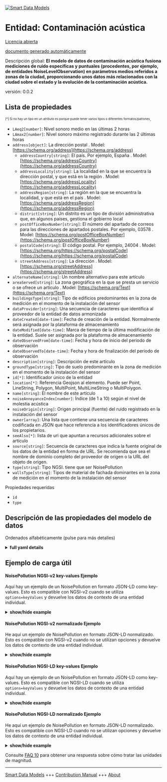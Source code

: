 <!-- 10-Header -->    
[![Smart Data Models](https://smartdatamodels.org/wp-content/uploads/2022/01/SmartDataModels_logo.png "Logo")](https://smartdatamodels.org)    
Entidad: Contaminación acústica    
===============================<!-- /10-Header -->    
<!-- 15-License -->    
[Licencia abierta](https://github.com/smart-data-models//dataModel.Environment/blob/master/NoisePollution/LICENSE.md)    
[documento generado automáticamente](https://docs.google.com/presentation/d/e/2PACX-1vTs-Ng5dIAwkg91oTTUdt8ua7woBXhPnwavZ0FxgR8BsAI_Ek3C5q97Nd94HS8KhP-r_quD4H0fgyt3/pub?start=false&loop=false&delayms=3000#slide=id.gb715ace035_0_60)    
<!-- /15-License -->    
<!-- 20-Description -->    
Descripción global: **El modelo de datos de contaminación acústica fusiona mediciones de ruido específicas y puntuales (procedentes, por ejemplo, de entidades NoiseLevelObservation) en parámetros medios referidos a zonas de la ciudad, proporcionando unos datos más relacionados con la ciudad sobre el estado y la evolución de la contaminación acústica.**    
versión: 0.0.2    
<!-- /20-Description -->    
<!-- 30-PropertiesList -->    
## Lista de propiedades    
<sup><sub>[*] Si no hay un tipo en un atributo es porque puede tener varios tipos o diferentes formatos/patrones</sub></sup>.    
- `LAeq2[number]`: Nivel sonoro medio en las últimas 2 horas  - `LAmax2[number]`: Nivel sonoro máximo registrado durante las 2 últimas horas  - `address[object]`: La dirección postal  . Model: [https://schema.org/address](https://schema.org/address)	- `addressCountry[string]`: El país. Por ejemplo, España  . Model: [https://schema.org/addressCountry](https://schema.org/addressCountry)    
	- `addressLocality[string]`: La localidad en la que se encuentra la dirección postal, y que está en la región  . Model: [https://schema.org/addressLocality](https://schema.org/addressLocality)    
	- `addressRegion[string]`: La región en la que se encuentra la localidad, y que está en el país  . Model: [https://schema.org/addressRegion](https://schema.org/addressRegion)    
	- `district[string]`: Un distrito es un tipo de división administrativa que, en algunos países, gestiona el gobierno local      
	- `postOfficeBoxNumber[string]`: El número del apartado de correos para las direcciones de apartados postales. Por ejemplo, 03578  . Model: [https://schema.org/postOfficeBoxNumber](https://schema.org/postOfficeBoxNumber)    
	- `postalCode[string]`: El código postal. Por ejemplo, 24004  . Model: [https://schema.org/https://schema.org/postalCode](https://schema.org/https://schema.org/postalCode)    
	- `streetAddress[string]`: La dirección  . Model: [https://schema.org/streetAddress](https://schema.org/streetAddress)    
- `alternateName[string]`: Un nombre alternativo para este artículo  - `areaServed[string]`: La zona geográfica en la que se presta un servicio o se ofrece un artículo  . Model: [https://schema.org/Text](https://schema.org/Text)- `buildingsType[string]`: Tipo de edificios predominantes en la zona de medición en el momento de la instalación del sensor  - `dataProvider[string]`: Una secuencia de caracteres que identifica al proveedor de la entidad de datos armonizada  - `dateCreated[date-time]`: Fecha de creación de la entidad. Normalmente será asignada por la plataforma de almacenamiento  - `dateModified[date-time]`: Marca de tiempo de la última modificación de la entidad. Suele ser asignada por la plataforma de almacenamiento  - `dateObservedFrom[date-time]`: Fecha y hora de inicio del periodo de observación  - `dateObservedTo[date-time]`: Fecha y hora de finalización del periodo de observación  - `description[string]`: Descripción de este artículo  - `groundType[string]`: Tipo de suelo predominante en la zona de medición en el momento de la instalación del sensor  - `id[*]`: Identificador único de la entidad  - `location[*]`: Referencia Geojson al elemento. Puede ser Point, LineString, Polygon, MultiPoint, MultiLineString o MultiPolygon.  - `name[string]`: El nombre de este artículo  - `noiseAnnoyanceIndex[number]`: Índice (de 1 a 10) según el nivel de molestia acústica  - `noiseOrigin[string]`: Origen principal (fuente) del ruido registrado en la instalación del sensor  - `owner[array]`: Una lista que contiene una secuencia de caracteres codificada en JSON que hace referencia a los identificadores únicos de los propietarios.  - `seeAlso[*]`: lista de uri que apuntan a recursos adicionales sobre el artículo  - `source[string]`: Secuencia de caracteres que indica la fuente original de los datos de la entidad en forma de URL. Se recomienda que sea el nombre de dominio completo del proveedor de origen o la URL del objeto de origen.  - `type[string]`: Tipo NGSI. tiene que ser NoisePollution  - `wallsType[string]`: Tipos de material de fachada dominantes en la zona de medición en el momento de la instalación del sensor  <!-- /30-PropertiesList -->    
<!-- 35-RequiredProperties -->    
Propiedades requeridas    
- `id`  - `type`  <!-- /35-RequiredProperties -->    
<!-- 40-RequiredProperties -->    
<!-- /40-RequiredProperties -->    
<!-- 50-DataModelHeader -->    
## Descripción de las propiedades del modelo de datos    
Ordenados alfabéticamente (pulse para más detalles)    
<!-- /50-DataModelHeader -->    
<!-- 60-ModelYaml -->    
<details><summary><strong>full yaml details</strong></summary>      
```yaml    
NoisePollution:      
  description: 'Noise Pollution data model merges specific and punctual noise measurements (coming, e.g. from NoiseLevelObservation entities) into average parameters referred to city areas, providing a more city-related data about noise pollution status and evolution.'      
  properties:      
    LAeq2:      
      description: Average sound level over the last 2 hours      
      type: number      
      x-ngsi:      
        type: Property      
    LAmax2:      
      description: Maximum sound level recorded for the last 2 hours      
      type: number      
      x-ngsi:      
        type: Property      
    address:      
      description: The mailing address      
      properties:      
        addressCountry:      
          description: 'The country. For example, Spain'      
          type: string      
          x-ngsi:      
            model: https://schema.org/addressCountry      
            type: Property      
        addressLocality:      
          description: 'The locality in which the street address is, and which is in the region'      
          type: string      
          x-ngsi:      
            model: https://schema.org/addressLocality      
            type: Property      
        addressRegion:      
          description: 'The region in which the locality is, and which is in the country'      
          type: string      
          x-ngsi:      
            model: https://schema.org/addressRegion      
            type: Property      
        district:      
          description: 'A district is a type of administrative division that, in some countries, is managed by the local government'      
          type: string      
          x-ngsi:      
            type: Property      
        postOfficeBoxNumber:      
          description: 'The post office box number for PO box addresses. For example, 03578'      
          type: string      
          x-ngsi:      
            model: https://schema.org/postOfficeBoxNumber      
            type: Property      
        postalCode:      
          description: 'The postal code. For example, 24004'      
          type: string      
          x-ngsi:      
            model: https://schema.org/https://schema.org/postalCode      
            type: Property      
        streetAddress:      
          description: The street address      
          type: string      
          x-ngsi:      
            model: https://schema.org/streetAddress      
            type: Property      
        streetNr:      
          description: Number identifying a specific property on a public street      
          type: string      
          x-ngsi:      
            type: Property      
      type: object      
      x-ngsi:      
        model: https://schema.org/address      
        type: Property      
    alternateName:      
      description: An alternative name for this item      
      type: string      
      x-ngsi:      
        type: Property      
    areaServed:      
      description: The geographic area where a service or offered item is provided      
      type: string      
      x-ngsi:      
        model: https://schema.org/Text      
        type: Property      
    buildingsType:      
      description: Type of predominant buildings within the measurement area at installation of the sensor      
      type: string      
      x-ngsi:      
        type: Property      
    dataProvider:      
      description: A sequence of characters identifying the provider of the harmonised data entity      
      type: string      
      x-ngsi:      
        type: Property      
    dateCreated:      
      description: Entity creation timestamp. This will usually be allocated by the storage platform      
      format: date-time      
      type: string      
      x-ngsi:      
        type: Property      
    dateModified:      
      description: Timestamp of the last modification of the entity. This will usually be allocated by the storage platform      
      format: date-time      
      type: string      
      x-ngsi:      
        type: Property      
    dateObservedFrom:      
      description: Observation period start date and time      
      format: date-time      
      type: string      
      x-ngsi:      
        type: Property      
    dateObservedTo:      
      description: End date and time of the observation period      
      format: date-time      
      type: string      
      x-ngsi:      
        type: Property      
    description:      
      description: A description of this item      
      type: string      
      x-ngsi:      
        type: Property      
    groundType:      
      description: Type of predominant ground in the measurement area at installation of the sensor      
      type: string      
      x-ngsi:      
        type: Property      
    id:      
      anyOf:      
        - description: Identifier format of any NGSI entity      
          maxLength: 256      
          minLength: 1      
          pattern: ^[\w\-\.\{\}\$\+\*\[\]`|~^@!,:\\]+$      
          type: string      
          x-ngsi:      
            type: Property      
        - description: Identifier format of any NGSI entity      
          format: uri      
          type: string      
          x-ngsi:      
            type: Property      
      description: Unique identifier of the entity      
      x-ngsi:      
        type: Property      
    location:      
      description: 'Geojson reference to the item. It can be Point, LineString, Polygon, MultiPoint, MultiLineString or MultiPolygon'      
      oneOf:      
        - bbox:      
            items:      
              type: number      
            minItems: 4      
            type: array      
          coordinates:      
            items:      
              type: number      
            minItems: 2      
            type: array      
          type:      
            enum:      
              - Point      
            type: string      
        - bbox:      
            items:      
              type: number      
            minItems: 4      
            type: array      
          coordinates:      
            items:      
              items:      
                type: number      
              minItems: 2      
              type: array      
            minItems: 2      
            type: array      
          type:      
            enum:      
              - LineString      
            type: string      
        - bbox:      
            items:      
              type: number      
            minItems: 4      
            type: array      
          coordinates:      
            items:      
              items:      
                items:      
                  type: number      
                minItems: 2      
                type: array      
              minItems: 4      
              type: array      
            type: array      
          type:      
            enum:      
              - Polygon      
            type: string      
        - bbox:      
            items:      
              type: number      
            minItems: 4      
            type: array      
          coordinates:      
            items:      
              items:      
                type: number      
              minItems: 2      
              type: array      
            type: array      
          type:      
            enum:      
              - MultiPoint      
            type: string      
        - bbox:      
            items:      
              type: number      
            minItems: 4      
            type: array      
          coordinates:      
            items:      
              items:      
                items:      
                  type: number      
                minItems: 2      
                type: array      
              minItems: 2      
              type: array      
            type: array      
          type:      
            enum:      
              - MultiLineString      
            type: string      
        - bbox:      
            items:      
              type: number      
            minItems: 4      
            type: array      
          coordinates:      
            items:      
              items:      
                items:      
                  items:      
                  minItems: 2      
                  type: array      
                minItems: 4      
                type: array      
              type: array      
            type: array      
          type:      
            enum:      
              - MultiPolygon      
            type: string      
      x-ngsi:      
        type: GeoProperty      
    name:      
      description: The name of this item      
      type: string      
      x-ngsi:      
        type: Property      
    noiseAnnoyanceIndex:      
      description: Index (1 to 10) according to noise annoyance level      
      maximum: 10      
      minimum: 1      
      type: number      
      x-ngsi:      
        type: Property      
    noiseOrigin:      
      description: Main origin (source) of the recorded noise at installation of the sensor      
      type: string      
      x-ngsi:      
        type: Property      
    owner:      
      description: A List containing a JSON encoded sequence of characters referencing the unique Ids of the owner(s)      
      items:      
        anyOf:      
          - description: Identifier format of any NGSI entity      
            maxLength: 256      
            minLength: 1      
            pattern: ^[\w\-\.\{\}\$\+\*\[\]`|~^@!,:\\]+$      
            type: string      
            x-ngsi:      
              type: Property      
          - description: Identifier format of any NGSI entity      
            format: uri      
            type: string      
            x-ngsi:      
              type: Property      
        description: Unique identifier of the entity      
        x-ngsi:      
          type: Property      
      type: array      
      x-ngsi:      
        type: Property      
    seeAlso:      
      description: list of uri pointing to additional resources about the item      
      oneOf:      
        - items:      
            format: uri      
            type: string      
          minItems: 1      
          type: array      
        - format: uri      
          type: string      
      x-ngsi:      
        type: Property      
    source:      
      description: 'A sequence of characters giving the original source of the entity data as a URL. Recommended to be the fully qualified domain name of the source provider, or the URL to the source object'      
      type: string      
      x-ngsi:      
        type: Property      
    type:      
      description: NGSI type. it has to be NoisePollution      
      enum:      
        - NoisePollution      
      type: string      
      x-ngsi:      
        type: Property      
    wallsType:      
      description: Facade material types dominant in the measurement area at installation of the sensor      
      type: string      
      x-ngsi:      
        type: Property      
  required:      
    - id      
    - type      
  type: object      
  x-derived-from: ""      
  x-disclaimer: 'Redistribution and use in source and binary forms, with or without modification, are permitted  provided that the license conditions are met. Copyleft (c) 2022 Contributors to Smart Data Models Program'      
  x-license-url: https://github.com/smart-data-models/dataModel.Environment/blob/master/NoisePollution/LICENSE.md      
  x-model-schema: https://smart-data-models.github.io/dataModel.Environment/NoisePollution/schema.json      
  x-model-tags: GreenMov      
  x-version: 0.0.2      
```    
</details>      
<!-- /60-ModelYaml -->    
<!-- 70-MiddleNotes -->    
<!-- /70-MiddleNotes -->    
<!-- 80-Examples -->    
## Ejemplo de carga útil    
#### NoisePollution NGSI-v2 key-values Ejemplo    
Aquí hay un ejemplo de un NoisePollution en formato JSON-LD como key-values. Esto es compatible con NGSI-v2 cuando se utiliza `options=keyValues` y devuelve los datos de contexto de una entidad individual.    
<details><summary><strong>show/hide example</strong></summary>      
```json  
{  
  "id": "urn:ngsi-ld:NoisePollution:France-NoisePollution-12345_2022-07-01T18:00:00_2022-07-01T00:00:00",  
  "type": "NoisePollution",  
  "Laeq2": 85,  
  "Lamax2": 75,  
  "Lanight": 45,  
  "NoiseAnnoyanceIndex": 3,  
  "address": {  
    "addressCountry": "France",  
    "addressLocality": "Nice",  
    "postalCode": "06200",  
    "type": "PostalAddress"  
  },  
  "buildingsType": "residential",  
  "dataProvider": "IMREDD_UCA_Nice",  
  "dateObservedFrom": "2022-07-01T10:40:01.00Z",  
  "dateObservedTo": "2022-07-01T12:40:01.00Z",  
  "exposureType": "short term exposure",  
  "groundType": "concrete",  
  "location": {  
    "coordinates": [  
      7.2032497427380235,  
      43.68056738083439  
    ],  
    "type": "Point"  
  },  
  "noiseOrigin": "traffic",  
  "wallsType": "glass"  
}  
```  
</details>    
#### NoisePollution NGSI-v2 normalizado Ejemplo    
He aquí un ejemplo de NoisePollution en formato JSON-LD normalizado. Esto es compatible con NGSI-v2 cuando no se utilizan opciones y devuelve los datos de contexto de una entidad individual.    
<details><summary><strong>show/hide example</strong></summary>      
```json  
{  
  "id": "urn:ngsi-ld:NoisePollution:France-NoisePollution-12345_2022-07-01T18:00:00_2022-07-01T00:00:00",  
  "type": "NoisePollution",  
  "address": {  
    "type": "StructuredValue",  
    "value": {  
      "addressCountry": "France",  
      "postalCode": "06200",  
      "addressLocality": "Nice",  
      "type": "PostalAddress"  
    }  
  },  
  "location": {  
    "type": "geo:json",  
    "value": {  
      "type": "Point",  
      "coordinates": [  
        7.2032497427380235,  
        43.68056738083439  
      ]  
    }  
  },  
  "dataProvider": {  
    "type": "Text",  
    "value": "IMREDD_UCA_Nice"  
  },  
  "dateObservedFrom": {  
    "type": "DateTime",  
    "value": "2022-07-01T10:40:01.00Z"  
  },  
  "dateObservedTo": {  
    "type": "DateTime",  
    "value": "2022-07-01T12:40:01.00Z"  
  },  
  "NoiseAnnoyanceIndex": {  
    "type": "Number",  
    "value": 3  
  },  
  "Lanight": {  
    "type": "Number",  
    "value": 45  
  },  
  "noiseOrigin": {  
    "type": "Text",  
    "value": "traffic"  
  },  
  "exposureType": {  
    "type": "Text",  
    "value": "short term exposure"  
  },  
  "buildingsType": {  
    "type": "Text",  
    "value": "residential"  
  },  
  "groundType": {  
    "type": "Text",  
    "value": "concrete"  
  },  
  "wallsType": {  
    "type": "Text",  
    "value": "glass"  
  },  
  "Lamax2": {  
    "type": "Number",  
    "value": 75  
  },  
  "Laeq2": {  
    "type": "Number",  
    "value": 85  
  }  
}  
```  
</details>    
#### NoisePollution NGSI-LD key-values Ejemplo    
Aquí hay un ejemplo de un NoisePollution en formato JSON-LD como key-values. Esto es compatible con NGSI-LD cuando se utiliza `options=keyValues` y devuelve los datos de contexto de una entidad individual.    
<details><summary><strong>show/hide example</strong></summary>      
```json  
{  
  "id": "urn:ngsi-ld:NoisePollution:France-NoisePollution-12345_2022-07-01T18:00:00_2022-07-01T00:00:00",  
  "type": "NoisePollution",  
  "Laeq2": 85,  
  "Lamax2": 75,  
  "Lanight": 45,  
  "NoiseAnnoyanceIndex": 3,  
  "address": {  
    "addressCountry": "France",  
    "addressLocality": "Nice",  
    "postalCode": "06200",  
    "type": "PostalAddress"  
  },  
  "buildingsType": "residential",  
  "dataProvider": "IMREDD_UCA_Nice",  
  "dateObservedFrom": "2022-07-01T10:40:01.00Z",  
  "dateObservedTo": "2022-07-01T12:40:01.00Z",  
  "exposureType": "short term exposure",  
  "groundType": "concrete",  
  "location": {  
    "coordinates": [  
      7.2032497427380235,  
      43.68056738083439  
    ],  
    "type": "Point"  
  },  
  "noiseOrigin": "traffic",  
  "wallsType": "glass",  
  "@context": [  
    "https://raw.githubusercontent.com/smart-data-models/dataModel.Environment/master/context.jsonld"  
  ]  
}  
```  
</details>    
#### NoisePollution NGSI-LD normalizado Ejemplo    
He aquí un ejemplo de NoisePollution en formato JSON-LD normalizado. Esto es compatible con NGSI-LD cuando no se utilizan opciones y devuelve los datos de contexto de una entidad individual.    
<details><summary><strong>show/hide example</strong></summary>      
```json  
{  
  "id": "urn:ngsi-ld:NoisePollution:France-NoisePollution-12345_2022-07-01T18:00:00_2022-07-01T00:00:00",  
  "type": "NoisePollution",  
  "address": {  
    "type": "Property",  
    "value": {  
      "addressCountry": "France",  
      "postalCode": "06200",  
      "addressLocality": "Nice",  
      "type": "PostalAddress"  
    }  
  },  
  "location": {  
    "type": "GeoProperty",  
    "value": {  
      "type": "Point",  
      "coordinates": [  
        7.2032497427380235,  
        43.68056738083439  
      ]  
    }  
  },  
  "dataProvider": {  
    "type": "Property",  
    "value": "IMREDD_UCA_Nice"  
  },  
  "dateObservedFrom": {  
    "type": "Property",  
    "value": {  
      "@type": "DateTime",  
      "@value": "2022-07-01T10:40:01.00Z"  
    }  
  },  
  "dateObservedTo": {  
    "type": "Property",  
    "value": {  
      "@type": "DateTime",  
      "@value": "2022-07-01T12:40:01.00Z"  
    }  
  },  
  "NoiseAnnoyanceIndex": {  
    "type": "Property",  
    "value": 3  
  },  
  "Lanight": {  
    "type": "Property",  
    "value": 45  
  },  
  "noiseOrigin": {  
    "type": "Property",  
    "value": "traffic"  
  },  
  "exposureType": {  
    "type": "Property",  
    "value": "short term exposure"  
  },  
  "buildingsType": {  
    "type": "Property",  
    "value": "residential"  
  },  
  "groundType": {  
    "type": "Property",  
    "value": "concrete"  
  },  
  "wallsType": {  
    "type": "Property",  
    "value": "glass"  
  },  
  "Lamax2": {  
    "type": "Property",  
    "value": 75  
  },  
  "Laeq2": {  
    "type": "Property",  
    "value": 85  
  },  
  "@context": [  
    "https://raw.githubusercontent.com/smart-data-models/dataModel.Environment/master/context.jsonld"  
  ]  
}  
```  
</details><!-- /80-Examples -->    
<!-- 90-FooterNotes -->    
<!-- /90-FooterNotes -->    
<!-- 95-Units -->    
Consulte [FAQ 10](https://smartdatamodels.org/index.php/faqs/) para obtener una respuesta sobre cómo tratar las unidades de magnitud.    
<!-- /95-Units -->    
<!-- 97-LastFooter -->    
---    
[Smart Data Models](https://smartdatamodels.org) +++ [Contribution Manual](https://bit.ly/contribution_manual) +++ [About](https://bit.ly/Introduction_SDM)<!-- /97-LastFooter -->    
